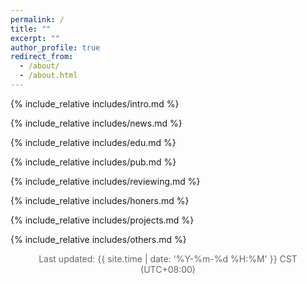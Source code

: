 ```yaml
---
permalink: /
title: ""
excerpt: ""
author_profile: true
redirect_from: 
  - /about/
  - /about.html
---
```


<span class='anchor' id='about-me'></span>
{% include_relative includes/intro.md %}

{% include_relative includes/news.md %}

{% include_relative includes/edu.md %}

{% include_relative includes/pub.md %}

{% include_relative includes/reviewing.md %}

{% include_relative includes/honers.md %}

{% include_relative includes/projects.md %}

{% include_relative includes/others.md %}

<div style="text-align: center; font-size: 1.0em; color: #666;margin-top: 0.9em;">
  Last updated: {{ site.time | date: '%Y-%m-%d %H:%M' }} CST (UTC+08:00)
</div>

<div style="height: 2em;"></div>

